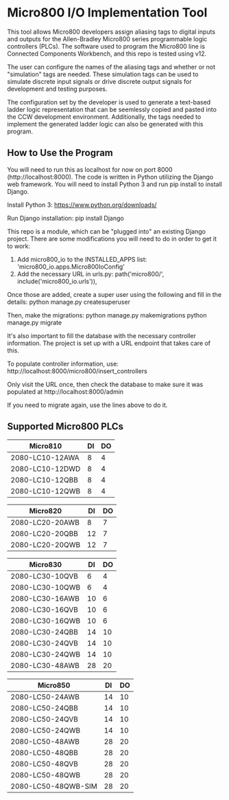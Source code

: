 # Micro800 I/O Implementation Tool

This tool allows Micro800 developers assign aliasing tags to digital inputs and outputs for the Allen-Bradley Micro800
series programmable logic controllers (PLCs). The software used to program the Micro800 line is Connected Components
Workbench, and this repo is tested using v12.

The user can configure the names of the aliasing tags and whether or not "simulation" tags are needed. These simulation 
tags can be used to simulate discrete input signals or drive discrete output signals for development and testing purposes.

The configuration set by the developer is used to generate a text-based ladder logic representation that can be seemlessly
copied and pasted into the CCW development environment. Additionally, the tags needed to implement the generated ladder logic
can also be generated with this program.

## How to Use the Program

You will need to run this as localhost for now on port 8000 (http://localhost:8000). The code is written in Python utilizing
the Django web framework. You will need to install Python 3 and run pip install to install Django.

Install Python 3:           https://www.python.org/downloads/ 

Run Django installation:    pip install Django

This repo is a module, which can be "plugged into" an existing Django project. There are some modifications you will need to
do in order to get it to work:
1. Add micro800_io to the INSTALLED_APPS list:  'micro800_io.apps.Micro800IoConfig'
2. Add the necessary URL in urls.py:            path('micro800/', include('micro800_io.urls')),

Once those are added, create a super user using the following and fill in the details:
python manage.py createsuperuser

Then, make the migrations:
python manage.py makemigrations
python manage.py migrate

It's also important to fill the database with the necessary controller information. The project is set up with a URL endpoint
that takes care of this.

To populate controller information, use:
http://localhost:8000/micro800/insert_controllers

Only visit the URL once, then check the database to make sure it was populated at http://localhost:8000/admin

If you need to migrate again, use the lines above to do it.

## Supported Micro800 PLCs

|Micro810            |   DI  |   DO  |
|--------------------|-------|-------|
|2080-LC10-12AWA     |   8   |   4   |
|2080-LC10-12DWD     |   8   |   4   |
|2080-LC10-12QBB     |   8   |   4   |
|2080-LC10-12QWB     |   8   |   4   |


|Micro820            |   DI  |   DO  |
|--------------------|-------|-------|
|2080-LC20-20AWB     |   8   |   7   |
|2080-LC20-20QBB     |   12  |   7   |
|2080-LC20-20QWB     |   12  |   7   |

|Micro830            |   DI  |   DO  |
|--------------------|-------|-------|
|2080-LC30-10QVB     |   6   |   4   |
|2080-LC30-10QWB     |   6   |   4   |
|2080-LC30-16AWB     |   10  |   6   |
|2080-LC30-16QVB     |   10  |   6   |
|2080-LC30-16QWB     |   10  |   6   |
|2080-LC30-24QBB     |   14  |   10  |
|2080-LC30-24QVB     |   14  |   10  |
|2080-LC30-24QWB     |   14  |   10  |
|2080-LC30-48AWB     |   28  |   20  |

|Micro850            |   DI  |   DO  |
|--------------------|-------|-------|
|2080-LC50-24AWB     |   14  |   10  |
|2080-LC50-24QBB     |   14  |   10  |
|2080-LC50-24QVB     |   14  |   10  |
|2080-LC50-24QWB     |   14  |   10  |
|2080-LC50-48AWB     |   28  |   20  |
|2080-LC50-48QBB     |   28  |   20  |
|2080-LC50-48QVB     |   28  |   20  |
|2080-LC50-48QWB     |   28  |   20  |
|2080-LC50-48QWB-SIM |   28  |   20  |
